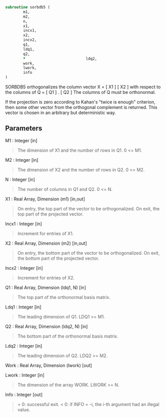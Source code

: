 ```fortran
subroutine sorbdb5 (
		m1,
		m2,
		n,
		x1,
		incx1,
		x2,
		incx2,
		q1,
		ldq1,
		q2,
		*                           ldq2,
		work,
		lwork,
		info
)
```

 SORBDB5 orthogonalizes the column vector
      X = [ X1 ]
          [ X2 ]
 with respect to the columns of
      Q = [ Q1 ] .
          [ Q2 ]
 The columns of Q must be orthonormal.

 If the projection is zero according to Kahan's "twice is enough"
 criterion, then some other vector from the orthogonal complement
 is returned. This vector is chosen in an arbitrary but deterministic
 way.


## Parameters
M1 : Integer [in]
> The dimension of X1 and the number of rows in Q1. 0 <= M1.

M2 : Integer [in]
> The dimension of X2 and the number of rows in Q2. 0 <= M2.

N : Integer [in]
> The number of columns in Q1 and Q2. 0 <= N.

X1 : Real Array, Dimension (m1) [in,out]
> On entry, the top part of the vector to be orthogonalized.
> On exit, the top part of the projected vector.

Incx1 : Integer [in]
> Increment for entries of X1.

X2 : Real Array, Dimension (m2) [in,out]
> On entry, the bottom part of the vector to be
> orthogonalized. On exit, the bottom part of the projected
> vector.

Incx2 : Integer [in]
> Increment for entries of X2.

Q1 : Real Array, Dimension (ldq1, N) [in]
> The top part of the orthonormal basis matrix.

Ldq1 : Integer [in]
> The leading dimension of Q1. LDQ1 >= M1.

Q2 : Real Array, Dimension (ldq2, N) [in]
> The bottom part of the orthonormal basis matrix.

Ldq2 : Integer [in]
> The leading dimension of Q2. LDQ2 >= M2.

Work : Real Array, Dimension (lwork) [out]

Lwork : Integer [in]
> The dimension of the array WORK. LWORK >= N.

Info : Integer [out]
> = 0:  successful exit.
> < 0:  if INFO = -i, the i-th argument had an illegal value.

